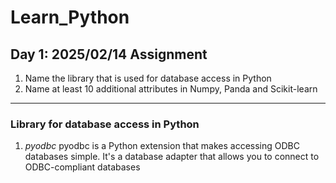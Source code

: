 # Learn_Python
## Day 1: 2025/02/14 Assignment
1. Name the library that is used for database access in Python
2. Name at least 10 additional attributes in Numpy, Panda and Scikit-learn
---
### Library for database access in Python
1. *pyodbc* 
pyodbc is a Python extension that makes accessing ODBC databases simple. It's a database adapter that allows you to connect to ODBC-compliant databases
